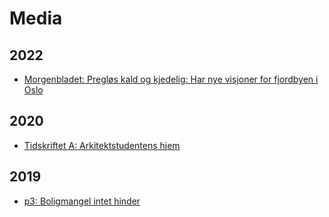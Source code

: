 # Media

## 2022
- [Morgenbladet: Pregløs kald og kjedelig: Har nye visjoner for fjordbyen i Oslo](https://www.morgenbladet.no/ideer/2022/06/17/preglos-kald-og-kjedelig-har-nye-visjoner-for-fjordbyen-i-oslo/)

## 2020
- [Tidskriftet A: Arkitektstudentens hjem](https://www.tid-a.no/post/arkitektstudentens-hjem-ingrid)

## 2019
- [p3: Boligmangel intet hinder](https://p3.no/boligmangel-intet-hinder/)